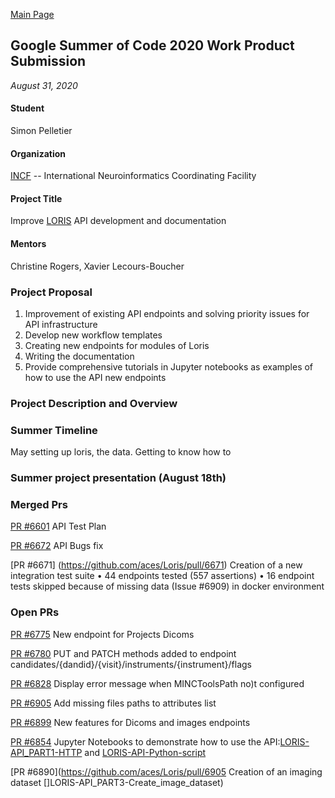 ﻿---
layout: default
---


[Main Page](https://spell.github.io/)

## Google Summer of Code 2020 Work Product Submission
_August 31, 2020_

#### Student
Simon Pelletier

#### Organization
[INCF](https://www.incf.org/) -- International Neuroinformatics Coordinating Facility

#### Project Title
Improve [LORIS](http://loris.ca/) API development and documentation

#### Mentors
Christine Rogers, Xavier Lecours-Boucher

### Project Proposal 
1) Improvement of existing API endpoints and solving priority issues for API infrastructure <br/>
2) Develop new workflow templates <br/>
3) Creating new endpoints for modules of Loris <br/>
4) Writing the documentation <br/>
5) Provide comprehensive tutorials in Jupyter notebooks as examples of how to use the API new endpoints

### Project Description and Overview



### Summer Timeline
May
setting up loris, the data. Getting to know how to

### Summer project presentation (August 18th)





### Merged Prs

[PR #6601](https://github.com/aces/Loris/pull/6601) API Test Plan

[PR #6672](https://github.com/aces/Loris/pull/6672) API Bugs fix

[PR #6671] (https://github.com/aces/Loris/pull/6671) Creation of a new integration test suite 
    • 44 endpoints tested (557 assertions)
    • 16 endpoint tests skipped because of missing data (Issue #6909) in docker environment


### Open PRs

[PR #6775](https://github.com/aces/Loris/pull/6775) New endpoint for Projects Dicoms

[PR #6780](https://github.com/aces/Loris/pull/6775) PUT and PATCH methods added to endpoint candidates/{dandid}/{visit}/instruments/{instrument}/flags

[PR #6828](https://github.com/aces/Loris/pull/6828) Display error message when MINCToolsPath no)t configured

[PR #6905](https://github.com/aces/Loris/pull/6905) Add missing files paths to attributes list

[PR #6899](https://github.com/aces/Loris/pull/6899) New features for Dicoms and images endpoints

[PR #6854](https://github.com/aces/Loris/pull/6854) Jupyter Notebooks to demonstrate how to use the API:[LORIS-API\_PART1-HTTP](https://colab.research.google.com/github/spell00/Loris/blob/2020-07-20-jupyterApiPart2/docs/notebooks/LORIS-API_Part1-HTTP.ipynib) and [LORIS-API-Python-script](https://colab.research.google.com/github/spell00/Loris/blob/2020-07-20-jupyterApiPart2/docs/notebooks/LORIS-API_Part2-Python-script.ipynb) 

[PR #6890](https://github.com/aces/Loris/pull/6905 Creation of an imaging dataset []LORIS-API_PART3-Create_image_dataset)



